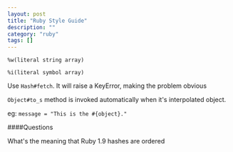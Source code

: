 ```yaml
---
layout: post
title: "Ruby Style Guide"
description: ""
category: "ruby"
tags: []
---
```


```
%w(literal string array)
```

```
%i(literal symbol array)
```

Use ```Hash#fetch```. It will raise a KeyError, making the problem obvious

```Object#to_s``` method is invoked automatically when it's interpolated object.

eg: ```message = "This is the #{object}."```

####Questions

What's the meaning that Ruby 1.9 hashes are ordered
